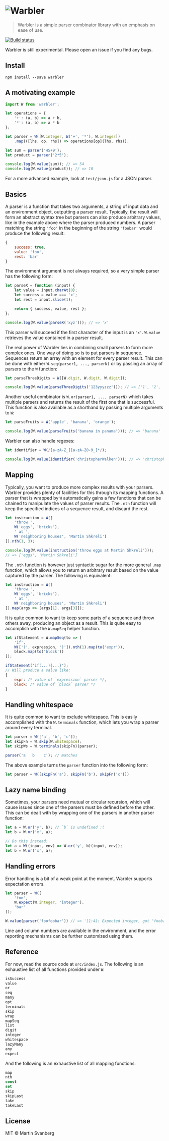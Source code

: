 # ![Warbler](https://github.com/msvbg/warbler/raw/master/logo.png)

> Warbler is a simple parser combinator library with an emphasis on ease of use.

[![Build status][travis-image]][travis-url]

[travis-image]: https://img.shields.io/travis/msvbg/warbler.svg?style=flat
[travis-url]: https://travis-ci.org/msvbg/warbler

Warbler is still experimental. Please open an issue if you find any bugs.

## Install
```
npm install --save warbler
```

## A motivating example

```js
import W from 'warbler';

let operations = {
    '+': (a, b) => a + b,
    '*': (a, b) => a * b
};

let parser = W([W.integer, W('+', '*'), W.integer])
    .map(([lhs, op, rhs]) => operations[op](lhs, rhs));

let sum = parser('45+9');
let product = parser('2*5');

console.log(W.value(sum)); // => 54
console.log(W.value(product)); // => 10
```

For a more advanced example, look at `test/json.js` for a JSON parser.

## Basics

A parser is a function that takes two arguments, a string of input data and an environment object, outputting a parser result. Typically, the result will form an abstract syntax tree but parsers can also produce arbitrary values, like in the example above where the parser produced numbers. A parser matching the string `'foo'` in the beginning of the string `'foobar'` would produce the following result:

```js
{
    success: true,
    value: 'foo',
    rest: 'bar'
}
```

The environment argument is not always required, so a very simple parser has the following form:

```js
let parseX = function (input) {
    let value = input.charAt(0);
    let success = value === 'x';
    let rest = input.slice(1);

    return { success, value, rest };
};

console.log(W.value(parseX('xyz'))); // => 'x'
```

This parser will succeed if the first character of the input is an `'x'`. `W.value` retrieves the value contained in a parser result.

The real power of Warbler lies in combining small parsers to form more complex ones. One way of doing so is to put parsers in sequence. Sequences return an array with an element for every parser result. This can be done with either `W.seq(parser1, ..., parserN)` or by passing an array of parsers to the `W` function:

```js
let parseThreeDigits = W([W.digit, W.digit, W.digit]);

console.log(W.value(parseThreeDigits('123yyyzzz'))); // => ['1', '2', '3']
```

Another useful combinator is `W.or(parser1, ..., parserN)` which takes multiple parsers and returns the result of the first one that is successful. This function is also available as a shorthand by passing multiple arguments to `W`:

```js
let parseFruits = W('apple', 'banana', 'orange');

console.log(W.value(parseFruits('banana in panama'))); // => 'banana'
```

Warbler can also handle regexes:

```js
let identifier = W(/[a-zA-Z_][a-zA-Z0-9_]*/);

console.log(W.value(identifier('christopherWalken'))); // => 'christopherWalken'
```

## Mapping
Typically, you want to produce more complex results with your parsers. Warbler provides plenty of facilities for this through its mapping functions. A parser that is wrapped by `W` automatically gains a few functions that can be chained to manipulate the values of parser results. The `.nth` function will keep the specified indices of a sequence result, and discard the rest.

```js
let instruction = W([
    'throw ',
    W('eggs', 'bricks'),
    ' at ',
    W('neighboring houses', 'Martin Shkreli')
]).nth(1, 3);

console.log(W.value(instruction('throw eggs at Martin Shkreli')));
// => ['eggs', 'Martin Shkreli']
```

The `.nth` function is however just syntactic sugar for the more general `.map` function, which allows you to return an arbitrary result based on the value captured by the parser. The following is equivalent:

```js
let instruction = W([
    'throw ',
    W('eggs', 'bricks'),
    ' at ',
    W('neighboring houses', 'Martin Shkreli')
]).map(args => [args[1], args[3]]);
```

It is quite common to want to keep some parts of a sequence and throw others away, producing an object as a result. This is quite easy to accomplish with the `W.mapSeq` helper function.

```js
let ifStatement = W.mapSeq(to => [
    'if',
    W(['(', expression, ')']).nth(1).map(to('expr')),
    block.map(to('block'))
]);

ifStatement('if(...){...}');
// Will produce a value like:
{
    expr: /* value of `expression` parser */,
    block: /* value of `block` parser */
}
```

## Handling whitespace
It is quite common to want to exclude whitespace. This is easily accomplished with the `W.terminals` function, which lets you wrap a parser around every terminal.

```js
let parser = W(['a', 'b', 'c']);
let skipFn = W.skip(W.whitespace);
let skipWs = W.terminals(skipFn)(parser);

parser('a   b    c'); // matches
```

The above example turns the `parser` function into the following form:

```js
let parser = W([skipFn('a'), skipFn('b'), skipFn('c')])
```

## Lazy name binding
Sometimes, your parsers need mutual or circular recursion, which will cause issues since one of the parsers must be defined before the other. This can be dealt
with by wrapping one of the parsers in another parser function:

```js
let a = W.or('y', b); // `b` is undefined :(
let b = W.or('x', a);

// Do this instead:
let a = W((input, env) => W.or('y', b)(input, env));
let b = W.or('x', a);
```

## Handling errors
Error handling is a bit of a weak point at the moment. Warbler supports expectation errors.

```js
let parser = W([
    'foo',
    W.expect(W.integer, 'integer'),
    'bar'
]);

W.value(parser('foofoobar')) // => '[1:4]: Expected integer, got "foobar"'
```

Line and column numbers are available in the environment, and the error reporting mechanisms can be further customized using them.

## Reference
For now, read the source code at `src/index.js`. The following is an exhaustive list of all functions provided under `W`:

```js
isSuccess
value
or
seq
many
opt
terminals
skip
wrap
mapSeq
list
digit
integer
whitespace
lazyMany
any
expect
```

And the following is an exhaustive list of all mapping functions:

```js
map
nth
const
set
skip
skipLast
take
takeLast
```

## License
MIT © Martin Svanberg